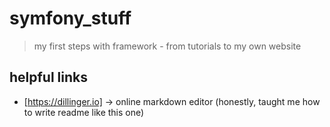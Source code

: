 # symfony_stuff
> my first steps with framework - from tutorials to my own website

## helpful links
- [https://dillinger.io]
-> online markdown editor (honestly, taught me how to write readme like this one)
 
